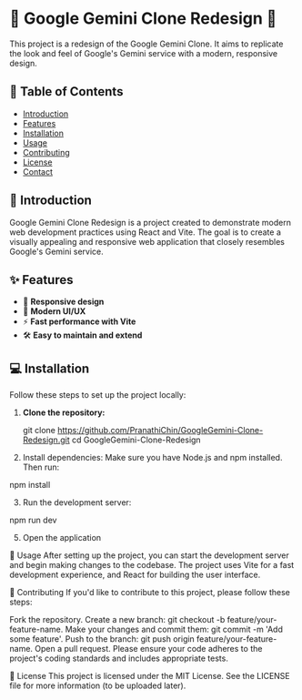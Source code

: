 # 🌟 Google Gemini Clone Redesign 🌟

This project is a redesign of the Google Gemini Clone. It aims to replicate the look and feel of Google's Gemini service with a modern, responsive design.

## 📑 Table of Contents

- [Introduction](#introduction)
- [Features](#features)
- [Installation](#installation)
- [Usage](#usage)
- [Contributing](#contributing)
- [License](#license)
- [Contact](#contact)

## 📌 Introduction

Google Gemini Clone Redesign is a project created to demonstrate modern web development practices using React and Vite. The goal is to create a visually appealing and responsive web application that closely resembles Google's Gemini service.

## ✨ Features

- 📱 **Responsive design**
- 💅 **Modern UI/UX**
- ⚡ **Fast performance with Vite**
- 🛠️ **Easy to maintain and extend**

## 💻 Installation

Follow these steps to set up the project locally:

1. **Clone the repository:**

   git clone https://github.com/PranathiChin/GoogleGemini-Clone-Redesign.git
   cd GoogleGemini-Clone-Redesign

2. Install dependencies:
Make sure you have Node.js and npm installed. Then run:

  npm install

3. Run the development server:
   
  npm run dev

5. Open the application

🚀 Usage
After setting up the project, you can start the development server and begin making changes to the codebase. The project uses Vite for a fast development experience, and React for building the user interface.

🤝 Contributing
If you'd like to contribute to this project, please follow these steps:

Fork the repository.
Create a new branch: git checkout -b feature/your-feature-name.
Make your changes and commit them: git commit -m 'Add some feature'.
Push to the branch: git push origin feature/your-feature-name.
Open a pull request.
Please ensure your code adheres to the project's coding standards and includes appropriate tests.

📄 License
This project is licensed under the MIT License. See the LICENSE file for more information (to be uploaded later).


